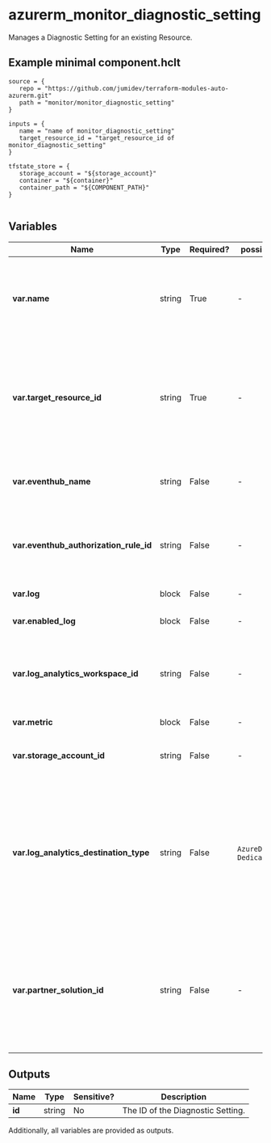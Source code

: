 # azurerm_monitor_diagnostic_setting

Manages a Diagnostic Setting for an existing Resource.

## Example minimal component.hclt

```hcl
source = {
   repo = "https://github.com/jumidev/terraform-modules-auto-azurerm.git" 
   path = "monitor/monitor_diagnostic_setting" 
}

inputs = {
   name = "name of monitor_diagnostic_setting" 
   target_resource_id = "target_resource_id of monitor_diagnostic_setting" 
}

tfstate_store = {
   storage_account = "${storage_account}" 
   container = "${container}" 
   container_path = "${COMPONENT_PATH}" 
}


```

## Variables

| Name | Type | Required? |  possible values |  Description |
| ---- | ---- | --------- |  ----------- | ----------- |
| **var.name** | string | True | -  |  Specifies the name of the Diagnostic Setting. Changing this forces a new resource to be created. | 
| **var.target_resource_id** | string | True | -  |  The ID of an existing Resource on which to configure Diagnostic Settings. Changing this forces a new resource to be created. | 
| **var.eventhub_name** | string | False | -  |  Specifies the name of the Event Hub where Diagnostics Data should be sent. | 
| **var.eventhub_authorization_rule_id** | string | False | -  |  Specifies the ID of an Event Hub Namespace Authorization Rule used to send Diagnostics Data. | 
| **var.log** | block | False | -  |  One or more `log` blocks. | 
| **var.enabled_log** | block | False | -  |  One or more `enabled_log` blocks. | 
| **var.log_analytics_workspace_id** | string | False | -  |  Specifies the ID of a Log Analytics Workspace where Diagnostics Data should be sent. | 
| **var.metric** | block | False | -  |  One or more `metric` blocks. | 
| **var.storage_account_id** | string | False | -  |  The ID of the Storage Account where logs should be sent. | 
| **var.log_analytics_destination_type** | string | False | `AzureDiagnostics`, `Dedicated`  |  Possible values are `AzureDiagnostics` and `Dedicated`. When set to `Dedicated`, logs sent to a Log Analytics workspace will go into resource specific tables, instead of the legacy `AzureDiagnostics` table. | 
| **var.partner_solution_id** | string | False | -  |  The ID of the market partner solution where Diagnostics Data should be sent. For potential partner integrations, [click to learn more about partner integration](https://learn.microsoft.com/en-us/azure/partner-solutions/overview). | 



## Outputs

| Name | Type | Sensitive? | Description |
| ---- | ---- | --------- | --------- |
| **id** | string | No  | The ID of the Diagnostic Setting. | 

Additionally, all variables are provided as outputs.
